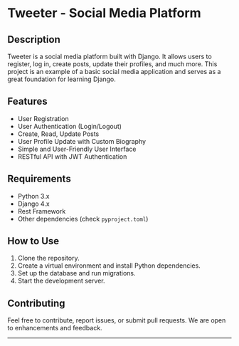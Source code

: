 # Tweeter - Social Media Platform

## Description

Tweeter is a social media platform built with Django. It allows users to register, log in, create posts, update their profiles, and much more. This project is an example of a basic social media application and serves as a great foundation for learning Django.

## Features

- User Registration
- User Authentication (Login/Logout)
- Create, Read, Update Posts
- User Profile Update with Custom Biography
- Simple and User-Friendly User Interface
- RESTful API with JWT Authentication

## Requirements

- Python 3.x
- Django 4.x
- Rest Framework
- Other dependencies (check `pyproject.toml`)

## How to Use

1. Clone the repository.
2. Create a virtual environment and install Python dependencies.
3. Set up the database and run migrations.
4. Start the development server.

## Contributing

Feel free to contribute, report issues, or submit pull requests. We are open to enhancements and feedback.

---
